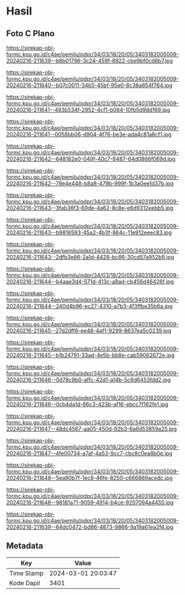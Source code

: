 # Hasil

## Foto C Plano

https://sirekap-obj-formc.kpu.go.id/c4ae/pemilu/pdpr/34/03/18/20/05/3403182005009-20240216-211639--b8b01796-3c24-459f-8922-cbe9bf0cd6b7.jpg

https://sirekap-obj-formc.kpu.go.id/c4ae/pemilu/pdpr/34/03/18/20/05/3403182005009-20240216-211640--b07c0011-34b5-45bf-95e0-8c38a654f764.jpg

https://sirekap-obj-formc.kpu.go.id/c4ae/pemilu/pdpr/34/03/18/20/05/3403182005009-20240216-211641--493b534f-2952-4cf1-b084-10fb5d9dd169.jpg

https://sirekap-obj-formc.kpu.go.id/c4ae/pemilu/pdpr/34/03/18/20/05/3403182005009-20240216-211641--0058bb06-d904-4f76-be3e-ada4c81a8cf1.jpg

https://sirekap-obj-formc.kpu.go.id/c4ae/pemilu/pdpr/34/03/18/20/05/3403182005009-20240216-211642--648182e0-049f-40c7-8487-64d0866f069d.jpg

https://sirekap-obj-formc.kpu.go.id/c4ae/pemilu/pdpr/34/03/18/20/05/3403182005009-20240216-211642--78e4e448-b8a8-479b-999f-1b3a0ee1d37b.jpg

https://sirekap-obj-formc.kpu.go.id/c4ae/pemilu/pdpr/34/03/18/20/05/3403182005009-20240216-211643--3fab36f3-69de-4a62-8c8e-e6d9312eebb5.jpg

https://sirekap-obj-formc.kpu.go.id/c4ae/pemilu/pdpr/34/03/18/20/05/3403182005009-20240216-211643--b9816593-45a2-4b3f-864c-11e912eeec83.jpg

https://sirekap-obj-formc.kpu.go.id/c4ae/pemilu/pdpr/34/03/18/20/05/3403182005009-20240216-211643--2dfb3e86-2a1d-4428-bc86-30cd57a952b9.jpg

https://sirekap-obj-formc.kpu.go.id/c4ae/pemilu/pdpr/34/03/18/20/05/3403182005009-20240216-211644--b4aae3d4-571d-413c-a8ad-cb456d46426f.jpg

https://sirekap-obj-formc.kpu.go.id/c4ae/pemilu/pdpr/34/03/18/20/05/3403182005009-20240216-211644--240d4b96-ec27-4310-a7b3-4f3ffbe35b6a.jpg

https://sirekap-obj-formc.kpu.go.id/c4ae/pemilu/pdpr/34/03/18/20/05/3403182005009-20240216-211645--27d2dff8-ee48-4af1-9299-8637ea5c0239.jpg

https://sirekap-obj-formc.kpu.go.id/c4ae/pemilu/pdpr/34/03/18/20/05/3403182005009-20240216-211645--b1b24791-33ad-4e5b-bb8e-cab59062672e.jpg

https://sirekap-obj-formc.kpu.go.id/c4ae/pemilu/pdpr/34/03/18/20/05/3403182005009-20240216-211646--0d78c9b0-affc-42d1-a14b-5c6d6453fdd2.jpg

https://sirekap-obj-formc.kpu.go.id/c4ae/pemilu/pdpr/34/03/18/20/05/3403182005009-20240216-211646--0cb4da1d-66c3-423b-af16-ebcc7f162fe1.jpg

https://sirekap-obj-formc.kpu.go.id/c4ae/pemilu/pdpr/34/03/18/20/05/3403182005009-20240216-211647--48dc4567-aa05-450d-92b3-6a6d53859a25.jpg

https://sirekap-obj-formc.kpu.go.id/c4ae/pemilu/pdpr/34/03/18/20/05/3403182005009-20240216-211647--4fe00734-a7af-4a53-9cc7-cbc8c0ea8b0e.jpg

https://sirekap-obj-formc.kpu.go.id/c4ae/pemilu/pdpr/34/03/18/20/05/3403182005009-20240216-211648--5ea90b7f-1ec8-46fe-8250-c666869acedc.jpg

https://sirekap-obj-formc.kpu.go.id/c4ae/pemilu/pdpr/34/03/18/20/05/3403182005009-20240216-211648--98181a71-9059-4914-b4ce-9207094a4455.jpg

https://sirekap-obj-formc.kpu.go.id/c4ae/pemilu/pdpr/34/03/18/20/05/3403182005009-20240216-211639--64dc0472-bd86-4873-9866-9a19a61ea2f4.jpg


## Metadata

| Key        | Value               |
| ---------- | ------------------- |
| Time Stamp | 2024-03-01 20:03:47 |
| Kode Dapil | 3401                |



